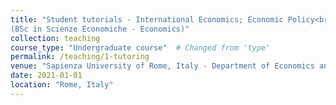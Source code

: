 ```yaml
---
title: "Student tutorials - International Economics; Economic Policy<br>
(BSc in Scienze Economiche - Economics)"
collection: teaching
course_type: "Undergraduate course"  # Changed from 'type'
permalink: /teaching/1-tutoring
venue: "Sapienza University of Rome, Italy - Department of Economics and Law"
date: 2021-01-01
location: "Rome, Italy"
---
```

